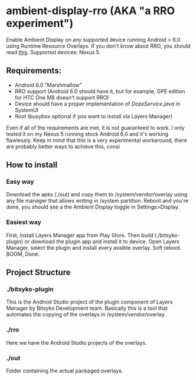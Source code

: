 # ambient-display-rro (AKA "a RRO experiment")
Enable Ambient Display on any supported device running Android > 6.0 using Runtime Resource Overlays.
If you don't know about RRO, you should read [this](https://github.com/deadman96385/RRO-WIKI/wiki/About-RRO).
Supported devices: Nexus 5.

## Requirements:
* Android 6.0 "Marshmallow"
* RRO support (Android 6.0 should have it, but for example, GPE edition for HTC One M8 doesn't support RRO)
* Device should have a proper implementation of _DozeService.java_ in SystemUI
* Root (busybox optional if you want to install via Layers Manager)

Even if all of the requirements are met, it is not guaranteed to work. 
I only tested it on my Nexus 5 running stock Android 6.0 and it's working flawlessly.
Keep in mind that this is a very experimental workaround, there are probably better ways to achieve this, consi

## How to install

### Easy way
Download the apks (./out) and copy them to /system/vendor/overlay using any file manager that allows writing in /system partition. Reboot and you're done, you should see a the Ambient Display toggle in Settings>Display. 
### Easiest way
First, install Layers Manager app from Play Store. Then build (./bitsyko-plugin) or download the plugin app and install it to device. Open Layers Manager, select the plugin and install every avaible overlay. Soft reboot. BOOM, Done.

## Project Structure

### ./bitsyko-plugin
This is the Android Studio project of the plugin component of Layers Manager by Bitsyko Development team. Basically this is a tool that automates the copying of the overlays in /system/vendor/overlay.

### ./rro
Here we have the Android Studio projects of the overlays. 

### ./out
Folder containing the actual packaged overlays.

